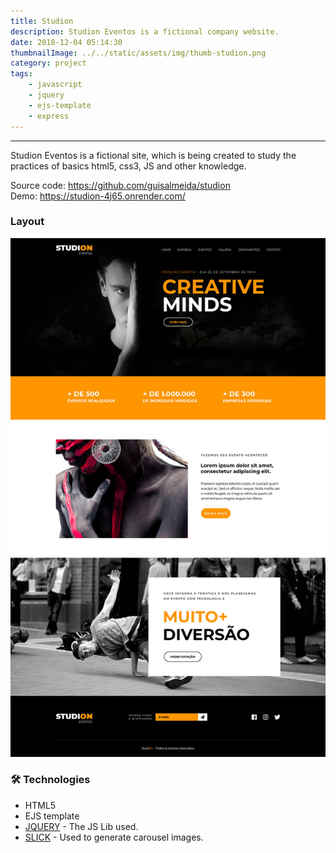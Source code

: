 ```yaml
---
title: Studion
description: Studion Eventos is a fictional company website.
date: 2018-12-04 05:14:30
thumbnailImage: ../../static/assets/img/thumb-studion.png
category: project
tags: 
    - javascript
    - jquery
    - ejs-template
    - express
---
```

___

Studion Eventos is a fictional site, which is being created to study the practices of basics html5, css3, JS and other knowledge.  

<p>
    Source code:  
    <a href="https://github.com/guisalmeida/studion" target="_blank">
        https://github.com/guisalmeida/studion
    </a>
    <br>
    Demo:
    <a href="https://studion-4j65.onrender.com/" target="_blank">
        https://studion-4j65.onrender.com/
    </a>
</p>


### **Layout**  
![Home Layout](../../static/assets/img/studion-layout.jpg)

### 🛠️ **Technologies**
-   HTML5
-   EJS template
-   [JQUERY](http://jquery.com/) - The JS Lib used.
-   [SLICK](http://kenwheeler.github.io/slick/) - Used to generate carousel images.


